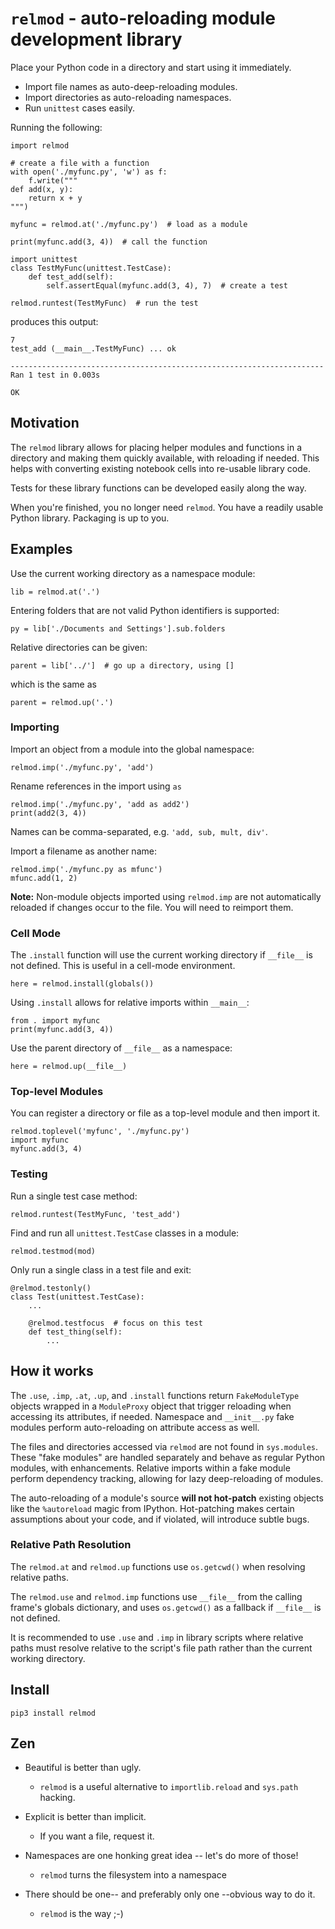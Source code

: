 # `relmod` - auto-reloading module development library

Place your Python code in a directory and start using it immediately.

* Import file names as auto-deep-reloading modules.
* Import directories as auto-reloading namespaces.
* Run `unittest` cases easily.

Running the following:

    import relmod

    # create a file with a function
    with open('./myfunc.py', 'w') as f:
        f.write("""
    def add(x, y):
        return x + y
    """)

    myfunc = relmod.at('./myfunc.py')  # load as a module

    print(myfunc.add(3, 4))  # call the function

    import unittest
    class TestMyFunc(unittest.TestCase):
        def test_add(self):
            self.assertEqual(myfunc.add(3, 4), 7)  # create a test

    relmod.runtest(TestMyFunc)  # run the test

produces this output:

    7
    test_add (__main__.TestMyFunc) ... ok

    ----------------------------------------------------------------------
    Ran 1 test in 0.003s

    OK


## Motivation

The `relmod` library allows for placing helper modules and functions
in a directory and making them quickly available, with reloading if needed.
This helps with converting existing notebook cells into re-usable
library code.

Tests for these library functions can be developed easily along the way.

When you're finished, you no longer need `relmod`. You have a readily usable
Python library. Packaging is up to you.


## Examples

Use the current working directory as a namespace module:

    lib = relmod.at('.')

Entering folders that are not valid Python identifiers is supported:

    py = lib['./Documents and Settings'].sub.folders

Relative directories can be given:

    parent = lib['../']  # go up a directory, using []

which is the same as

    parent = relmod.up('.')


### Importing

Import an object from a module into the global namespace:

    relmod.imp('./myfunc.py', 'add')

Rename references in the import using `as`

    relmod.imp('./myfunc.py', 'add as add2')
    print(add2(3, 4))

Names can be comma-separated, e.g. `'add, sub, mult, div'`.


Import a filename as another name:

    relmod.imp('./myfunc.py as mfunc')
    mfunc.add(1, 2)

__Note:__ Non-module objects imported using `relmod.imp` are not automatically
reloaded if changes occur to the file. You will need to reimport them.


### Cell Mode

The `.install` function will use the current working directory
if `__file__` is not defined. This is useful in a cell-mode
environment.

    here = relmod.install(globals())

Using `.install` allows for relative imports within `__main__`:

    from . import myfunc
    print(myfunc.add(3, 4))

Use the parent directory of `__file__` as a namespace:

    here = relmod.up(__file__)


### Top-level Modules

You can register a directory or file as a top-level module and then import it.

    relmod.toplevel('myfunc', './myfunc.py')
    import myfunc
    myfunc.add(3, 4)


### Testing

Run a single test case method:

    relmod.runtest(TestMyFunc, 'test_add')

Find and run all `unittest.TestCase` classes in a module:

    relmod.testmod(mod)

Only run a single class in a test file and exit:

    @relmod.testonly()
    class Test(unittest.TestCase):
        ...

        @relmod.testfocus  # focus on this test
        def test_thing(self):
            ...


## How it works

The `.use`, `.imp`, `.at`, `.up`, and `.install` functions return `FakeModuleType`
objects wrapped in a `ModuleProxy` object that trigger reloading when
accessing its attributes, if needed. Namespace and `__init__.py` fake
modules perform auto-reloading on attribute access as well.

The files and directories accessed via `relmod` are not found in
`sys.modules`. These "fake modules" are handled separately and
behave as regular Python modules, with enhancements. Relative
imports within a fake module perform dependency tracking,
allowing for lazy deep-reloading of modules.

The auto-reloading of a module's source __will not hot-patch__ existing
objects like the `%autoreload` magic from IPython. Hot-patching makes
certain assumptions about your code, and if violated, will introduce
subtle bugs.

### Relative Path Resolution

The `relmod.at` and `relmod.up` functions use `os.getcwd()` when resolving relative paths.

The `relmod.use` and `relmod.imp` functions use `__file__` from the calling frame's
globals dictionary, and uses `os.getcwd()` as a fallback if `__file__` is not defined.

It is recommended to use `.use` and `.imp` in library scripts where relative paths must
resolve relative to the script's file path rather than the current working directory.


## Install

    pip3 install relmod


## Zen
* Beautiful is better than ugly.
    - `relmod` is a useful alternative to `importlib.reload`
       and `sys.path` hacking.

* Explicit is better than implicit.
    - If you want a file, request it.

* Namespaces are one honking great idea -- let's do more of those!
    - `relmod` turns the filesystem into a namespace

* There should be one-- and preferably only one --obvious way to do it.
    - `relmod` is the way ;-)
